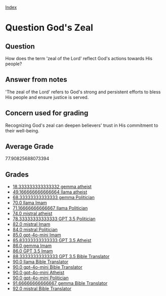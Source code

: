 
[Index](../../index.md)
# Question God's Zeal
## Question
How does the term 'zeal of the Lord' reflect God's actions towards His people?

## Answer from notes
'The zeal of the Lord' refers to God's strong and persistent efforts to bless His people and ensure justice is served.

## Concern used for grading
Recognizing God's zeal can deepen believers' trust in His commitment to their well-being.

## Average Grade
77.90825688073394

## Grades
 * [18.333333333333332 gemma atheist](../answers/gemma_atheist/God_s_Zeal.md)
 * [49.166666666666664 llama atheist](../answers/llama_atheist/God_s_Zeal.md)
 * [68.33333333333333 gemma Politician](../answers/gemma_Politician/God_s_Zeal.md)
 * [70.0 llama Imam](../answers/llama_Imam/God_s_Zeal.md)
 * [71.16666666666667 llama Politician](../answers/llama_Politician/God_s_Zeal.md)
 * [74.0 mistral atheist](../answers/mistral_atheist/God_s_Zeal.md)
 * [78.33333333333333 GPT 3.5 Politician](../answers/GPT_3.5_Politician/God_s_Zeal.md)
 * [82.0 mistral Imam](../answers/mistral_Imam/God_s_Zeal.md)
 * [84.0 mistral Politician](../answers/mistral_Politician/God_s_Zeal.md)
 * [85.0 gpt-4o-mini Imam](../answers/gpt-4o-mini_Imam/God_s_Zeal.md)
 * [85.83333333333333 GPT 3.5 Atheist](../answers/GPT_3.5_Atheist/God_s_Zeal.md)
 * [86.0 gemma Imam](../answers/gemma_Imam/God_s_Zeal.md)
 * [86.0 GPT 3.5 Imam](../answers/GPT_3.5_Imam/God_s_Zeal.md)
 * [88.33333333333333 GPT 3.5 Bible Translator](../answers/GPT_3.5_Bible_Translator/God_s_Zeal.md)
 * [90.0 llama Bible Translator](../answers/llama_Bible_Translator/God_s_Zeal.md)
 * [90.0 gpt-4o-mini Bible Translator](../answers/gpt-4o-mini_Bible_Translator/God_s_Zeal.md)
 * [90.0 gpt-4o-mini Atheist](../answers/gpt-4o-mini_Atheist/God_s_Zeal.md)
 * [90.0 gpt-4o-mini Politician](../answers/gpt-4o-mini_Politician/God_s_Zeal.md)
 * [91.66666666666667 gemma Bible Translator](../answers/gemma_Bible_Translator/God_s_Zeal.md)
 * [92.0 mistral Bible Translator](../answers/mistral_Bible_Translator/God_s_Zeal.md)

